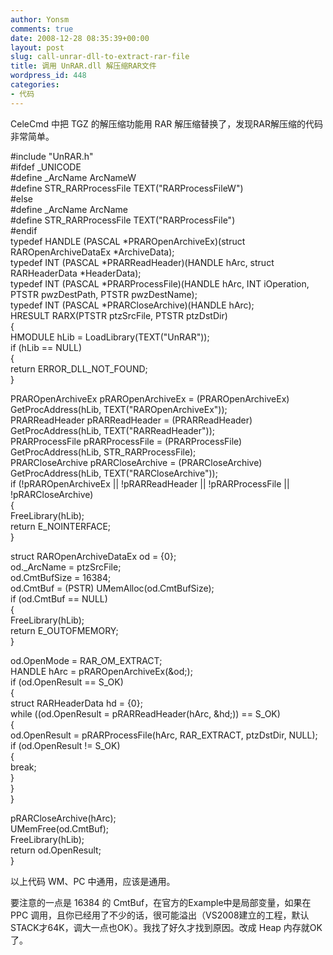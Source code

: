 ```yaml
---
author: Yonsm
comments: true
date: 2008-12-28 08:35:39+00:00
layout: post
slug: call-unrar-dll-to-extract-rar-file
title: 调用 UnRAR.dll 解压缩RAR文件
wordpress_id: 448
categories:
- 代码
---
```


CeleCmd 中把 TGZ 的解压缩功能用 RAR 解压缩替换了，发现RAR解压缩的代码非常简单。<!-- more -->  
  
  
#include "UnRAR.h"  
#ifdef _UNICODE  
#define _ArcName ArcNameW  
#define STR_RARProcessFile TEXT("RARProcessFileW")  
#else  
#define _ArcName ArcName  
#define STR_RARProcessFile TEXT("RARProcessFile")  
#endif  
typedef HANDLE (PASCAL *PRAROpenArchiveEx)(struct RAROpenArchiveDataEx *ArchiveData);  
typedef INT (PASCAL *PRARReadHeader)(HANDLE hArc, struct RARHeaderData *HeaderData);  
typedef INT (PASCAL *PRARProcessFile)(HANDLE hArc, INT iOperation, PTSTR pwzDestPath, PTSTR pwzDestName);  
typedef INT (PASCAL *PRARCloseArchive)(HANDLE hArc);  
HRESULT RARX(PTSTR ptzSrcFile, PTSTR ptzDstDir)  
{  
   HMODULE hLib = LoadLibrary(TEXT("UnRAR"));  
   if (hLib == NULL)  
   {  
       return ERROR_DLL_NOT_FOUND;  
   }  
  
   PRAROpenArchiveEx pRAROpenArchiveEx = (PRAROpenArchiveEx) GetProcAddress(hLib, TEXT("RAROpenArchiveEx"));  
   PRARReadHeader pRARReadHeader = (PRARReadHeader) GetProcAddress(hLib, TEXT("RARReadHeader"));  
   PRARProcessFile pRARProcessFile = (PRARProcessFile) GetProcAddress(hLib, STR_RARProcessFile);  
   PRARCloseArchive pRARCloseArchive = (PRARCloseArchive) GetProcAddress(hLib, TEXT("RARCloseArchive"));  
   if (!pRAROpenArchiveEx || !pRARReadHeader || !pRARProcessFile || !pRARCloseArchive)  
   {  
       FreeLibrary(hLib);  
       return E_NOINTERFACE;  
   }  
  
   struct RAROpenArchiveDataEx od = {0};  
   od._ArcName = ptzSrcFile;  
   od.CmtBufSize = 16384;  
   od.CmtBuf = (PSTR) UMemAlloc(od.CmtBufSize);  
   if (od.CmtBuf == NULL)  
   {  
     FreeLibrary(hLib);  
     return E_OUTOFMEMORY;  
   }  
     
   od.OpenMode = RAR_OM_EXTRACT;  
   HANDLE hArc = pRAROpenArchiveEx(&od;);  
   if (od.OpenResult == S_OK)  
   {  
       struct RARHeaderData hd = {0};  
       while ((od.OpenResult = pRARReadHeader(hArc, &hd;)) == S_OK)  
       {  
           od.OpenResult = pRARProcessFile(hArc, RAR_EXTRACT, ptzDstDir, NULL);  
           if (od.OpenResult != S_OK)  
           {  
               break;  
           }  
       }  
   }  
  
   pRARCloseArchive(hArc);  
   UMemFree(od.CmtBuf);  
   FreeLibrary(hLib);  
   return od.OpenResult;  
}  
  
  
以上代码 WM、PC 中通用，应该是通用。  
  
要注意的一点是 16384 的 CmtBuf，在官方的Example中是局部变量，如果在 PPC 调用，且你已经用了不少的话，很可能溢出（VS2008建立的工程，默认STACK才64K，调大一点也OK）。我找了好久才找到原因。改成 Heap 内存就OK了。

